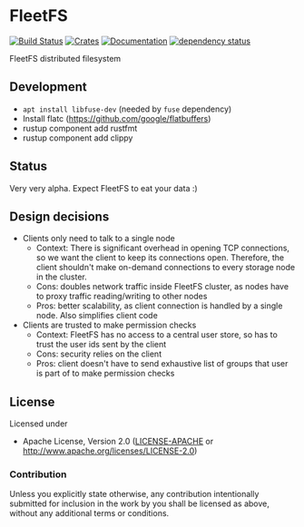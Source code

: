 # FleetFS
[![Build Status](https://travis-ci.com/fleetfs/fleetfs.svg?branch=master)](https://travis-ci.com/fleetfs/fleetfs)
[![Crates](https://img.shields.io/crates/v/fleetfs.svg)](https://crates.io/crates/fleetfs)
[![Documentation](https://docs.rs/fleetfs/badge.svg)](https://docs.rs/fleetfs)
[![dependency status](https://deps.rs/repo/github/fleetfs/fleetfs/status.svg)](https://deps.rs/repo/github/fleetfs/fleetfs)

FleetFS distributed filesystem

## Development
* `apt install libfuse-dev` (needed by `fuse` dependency)
* Install flatc (https://github.com/google/flatbuffers)
* rustup component add rustfmt
* rustup component add clippy

## Status
Very very alpha. Expect FleetFS to eat your data :)

## Design decisions
* Clients only need to talk to a single node
  * Context: There is significant overhead in opening TCP connections, so we want the client to keep its
  connections open. Therefore, the client shouldn't make on-demand connections to every storage node in
  the cluster.
  * Cons: doubles network traffic inside FleetFS cluster, as nodes have to proxy traffic reading/writing
  to other nodes
  * Pros: better scalability, as client connection is handled by a single node. Also simplifies client code
* Clients are trusted to make permission checks
  * Context: FleetFS has no access to a central user store, so has to trust the user ids sent by the client
  * Cons: security relies on the client
  * Pros: client doesn't have to send exhaustive list of groups that user is part of to make permission checks

## License

Licensed under

 * Apache License, Version 2.0 ([LICENSE-APACHE](LICENSE-APACHE) or http://www.apache.org/licenses/LICENSE-2.0)

### Contribution

Unless you explicitly state otherwise, any contribution intentionally submitted
for inclusion in the work by you shall be licensed as above, without any
additional terms or conditions.
